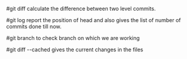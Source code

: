#git diff calculate the difference between two level commits.

#git log report the position of head and also gives the list of number of commits done till now.

#git branch to check branch on which we are working

#git diff --cached gives the current changes in the files